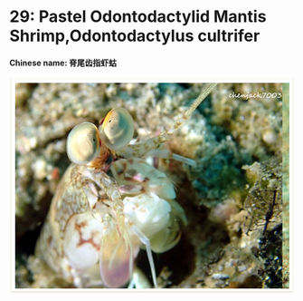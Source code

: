 # 29: Pastel Odontodactylid Mantis Shrimp,Odontodactylus cultrifer

#### Chinese name: 脊尾齿指虾蛄

![](../../.gitbook/assets/keel-tail-mantis.jpg)

